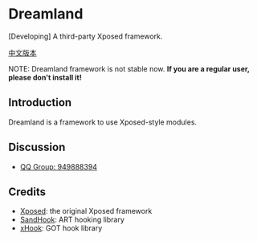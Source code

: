 # Dreamland
[Developing] A third-party Xposed framework.

[中文版本](README_CN.md)

NOTE: Dreamland framework is not stable now. **If you are a regular user, please don't install it!**

## Introduction
Dreamland is a framework to use Xposed-style modules.

## Discussion
- [QQ Group: 949888394](mqqwpa://im/chat?chat_type=group&uin=949888394&version=1)

## Credits
- [Xposed](https://github.com/rovo89/Xposed): the original Xposed framework
- [SandHook](https://github.com/ganyao114/SandHook): ART hooking library 
- [xHook](https://github.com/iqiyi/xHook): GOT hook library
